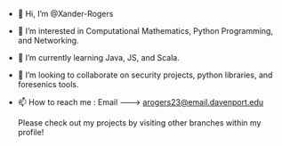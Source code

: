- 👋 Hi, I’m @Xander-Rogers
- 👀 I’m interested in Computational Mathematics, Python Programming, and Networking.
- 🌱 I’m currently learning Java, JS, and Scala.
- 💞️ I’m looking to collaborate on security projects, python libraries, and foresenics tools.
- 📫 How to reach me : Email ---> arogers23@email.davenport.edu

  Please check out my projects by visiting other branches within my profile!

<!---
Xander-Rogers/Xander-Rogers is a ✨ special ✨ repository because its `README.md` (this file) appears on your GitHub profile.
You can click the Preview link to take a look at your changes.
--->
